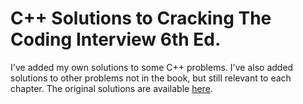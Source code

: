 # C++ Solutions to Cracking The Coding Interview 6th Ed.

I've added my own solutions to some C++ problems. I've also added solutions to other problems not in the book, but still relevant to each chapter. The original solutions are available [here](https://github.com/careercup/CtCI-6th-Edition-cpp). 

